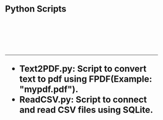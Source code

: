 <h1> Python Scripts <h1>
<br> <br>
<hr/>
<ul>
<li><strong>Text2PDF.py:</strong> Script to convert text to pdf using FPDF(Example: <strong>"mypdf.pdf"</strong>).</li>
<li><strong>ReadCSV.py:</strong> Script to connect and read CSV files using SQLite.</li>
